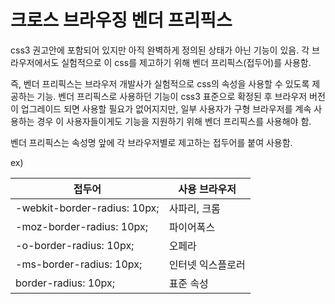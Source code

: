 # 크로스 브라우징 벤더 프리픽스

css3 권고안에 포함되어 있지만 아직 완벽하게 정의된 상태가 아닌 기능이 있음. 각 브라우저에서도 실험적으로 이 css를 제고하기 위해 벤더 프리픽스(접두어)를 사용함.

즉, 벤더 프리픽스는 브라우저 개발사가 실험적으로 css의 속성을 사용할 수 있도록 제공하는 기능. 벤더 프리픽스로 사용하던 기능이 css3 표준으로 확정된 후 브라우저 버전이 업그레이드 되면 사용할 필요가 없어지지만, 일부 사용자가 구형 브라우저를 계속 사용하는 경우 이 사용자들이게도 기능을 지원하기 위해 벤더 프리픽스를 사용해야 함.

벤더 프리픽스는 속성명 앞에 각 브라우저별로 제고하는 접두어를 붙여 사용함.

ex)

| 접두어                       | 사용 브라우저     |
| ---------------------------- | ----------------- |
| -webkit-border-radius: 10px; | 사파리, 크롬      |
| -moz-border-radius: 10px;    | 파이어폭스        |
| -o-border-radius: 10px;      | 오페라            |
| -ms-border-radius: 10px;     | 인터넷 익스플로러 |
| border-radius: 10px;         | 표준 속성         |
